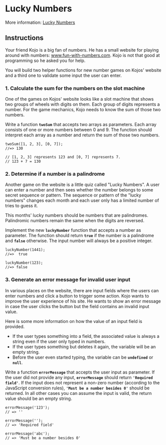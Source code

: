 # Lucky Numbers

More information: [Lucky Numbers](https://exercism.org/tracks/javascript/exercises/lucky-numbers)

## Instructions

Your friend Kojo is a big fan of numbers. He has a small website for playing around with numbers: www.fun-with-numbers.com. Kojo is not that good at programming so he asked you for help.

You will build two helper functions for new number games on Kojos' website and a third one to validate some input the user can enter.

### 1. Calculate the sum for the numbers on the slot machine

One of the games on Kojos' website looks like a slot machine that shows two groups of wheels with digits on them. Each group of digits represents a number. For the game mechanics, Kojo needs to know the sum of those two numbers.

Write a function **`twoSum`** that accepts two arrays as parameters. Each array consists of one or more numbers between 0 and 9. The function should interpret each array as a number and return the sum of those two numbers.

```
twoSum([1, 2, 3], [0, 7]);
//=> 130

// [1, 2, 3] represents 123 and [0, 7] represents 7.
// 123 + 7 = 130
```

### 2. Determine if a number is a palindrome

Another game on the website is a little quiz called "Lucky Numbers". A user can enter a number and then sees whether the number belongs to some secret sequence or pattern. The sequence or pattern of the "lucky numbers" changes each month and each user only has a limited number of tries to guess it.

This months' lucky numbers should be numbers that are palindromes. Palindromic numbers remain the same when the digits are reversed.

Implement the new **`luckyNumber`** function that accepts a number as parameter. The function should return **`true`** if the number is a palindrome and **`false`** otherwise. The input number will always be a positive integer.

```
luckyNumber(1441);
//=>  true

luckyNumber(123);
//=> false
```

### 3. Generate an error message for invalid user input

In various places on the website, there are input fields where the users can enter numbers and click a button to trigger some action. Kojo wants to improve the user experience of his site. He wants to show an error message in case the user clicks the button but the field contains an invalid input value.

Here is some more information on how the value of an input field is provided.

- If the user types something into a field, the associated value is always a string even if the user only typed in numbers.
- If the user types something but deletes it again, the variable will be an empty string.
- Before the user even started typing, the variable can be **`undefined`** or **`null`**.

Write a function **`errorMessage`** that accepts the user input as parameter. If the user did not provide any input, **`errorMessage`** should return **`'Required field'`**. If the input does not represent a non-zero number (according to the JavaScript conversion rules), **`'Must be a number besides 0'`** should be returned. In all other cases you can assume the input is valid, the return value should be an empty string.

```
errorMessage('123');
// => ''

errorMessage('');
// => 'Required field'

errorMessage('abc');
// => 'Must be a number besides 0'
```
